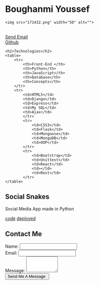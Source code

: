 <!DOCTYPE html>
<html lang="en">
<head>
    <meta charset="UTF-8">
    <meta name="viewport" content="width=device-width, initial-scale=1.0">
    <title>Portfolio</title>
</head>
<body>
    <h1>Boughanmi Youssef</h1>

    <img src="171432.png" width="50" alt="">
</br>
    <a href="abc@gmail.com">Send Email</a>
</br>
    <a href="Github">Github</a>

    <h2>Technologies</h2>
    <table>
        <tr>
            <th>Front-End </th>
            <th>Python</th>
            <th>JavaScript</th>
            <th>Database</th>
            <th>Concepts</th>
        </tr>
        <tr>
            <td>HTML5</td>
            <td>Django</td>
            <td>Express</td>
            <td>My SQL</td>
            <td>Ajax</td>           
            </tr>
            <tr>
                <td>CSS3</td>
                <td>Flask</td>
                <td>Mongoose</td>
                <td>MongoDB</td>
                <td>OOP</td>
            </tr>
            <tr>
                <td>Bootstrap</td>
                <td>Unittest</td>
                <td>React</td>
                <td></td>
                <td>Rest</td>
            </tr>
    </table>

<h2>Social Snakes</h2>



<p>Social Media App made in Python</p> <a href="">code</a>  <a href="">deployed</a>
    
</body>
</html>


<h2>Contact Me </h2>
<form action="text"></form>
<div>
    <label for="name">Name:</label>
    <input type="name" name="name" id="name">
</div>

<div>
    <label for="email">Email:</label>
    <input type="email" name="email" id="email">
</div>

<div>
    <label for="message">Message:</label>
    <textarea name="Message" id="message" cols="10" rows="3"></textarea>
</div>

<div>
    <input type="button" value="Send Me A Message ">
</div>
